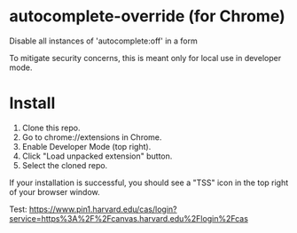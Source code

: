 # autocomplete-override (for Chrome)
Disable all instances of 'autocomplete:off' in a form

To mitigate security concerns, this is meant only for local use in developer mode.

# Install
1. Clone this repo. 
2. Go to chrome://extensions in Chrome. 
3. Enable Developer Mode (top right). 
4. Click "Load unpacked extension" button.
5. Select the cloned repo.

If your installation is successful, you should see a "TSS" icon in the top right of your browser window.

Test: https://www.pin1.harvard.edu/cas/login?service=https%3A%2F%2Fcanvas.harvard.edu%2Flogin%2Fcas
